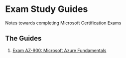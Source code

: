 # Exam Study Guides

Notes towards completing Microsoft Certification Exams

## The Guides

1. [Exam AZ-900: Microsoft Azure Fundamentals](./AZ-900/index.md)